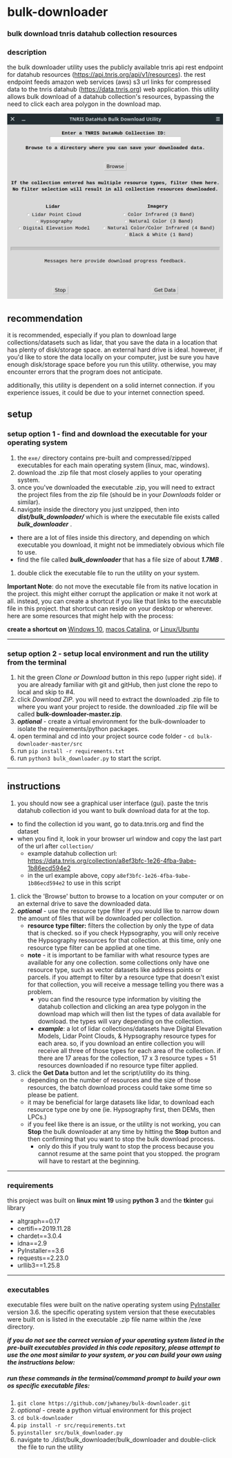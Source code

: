 # bulk-downloader
### __bulk download tnris datahub collection resources__

### description
the bulk downloader utility uses the publicly available tnris api rest endpoint for datahub resources (https://api.tnris.org/api/v1/resources). the rest endpoint feeds amazon web services (aws) s3 url links for compressed data to the tnris datahub (https://data.tnris.org) web application. this utility allows bulk download of a datahub collection's resources, bypassing the need to click each area polygon in the download map.

<img src="/resources/bulk-downloader.png" width="500">

## recommendation
it is recommended, especially if you plan to download large collections/datasets such as lidar, that you save the data in a location that has plenty of disk/storage space. an external hard drive is ideal. however, if you'd like to store the data locally on your computer, just be sure you have enough disk/storage space before you run this utility. otherwise, you may encounter errors that the program does not anticipate.

additionally, this utility is dependent on a solid internet connection. if you experience issues, it could be due to your internet connection speed.

## setup

### setup option 1 - find and download the executable for your operating system

1. the `exe/` directory contains pre-built and compressed/zipped executables for each main operating system (linux, mac, windows).
1. download the .zip file that most closely applies to your operating system.
1. once you've downloaded the executable .zip, you will need to extract the project files from the zip file (should be in your *Downloads* folder or similar).
1. navigate inside the directory you just unzipped, then into __*dist/bulk_downloader/*__ which is where the executable file exists called __*bulk_downloader*__ .
  - there are a lot of files inside this directory, and depending on which executable you download, it might not be immediately obvious which file to use.
  - find the file called __*bulk_downloader*__ that has a file size of about __*1.7MB*__ .
1. double click the executable file to run the utility on your system.

**Important Note**: do not move the executable file from its native location in the project. this might either corrupt the application or make it not work at all. instead, you can create a shortcut if you like that links to the executable file in this project. that shortcut can reside on your desktop or wherever. here are some resources that might help with the process:

__create a shortcut on__ [Windows 10](https://www.minitool.com/news/create-desktop-shortcut-windows-10-004.html), [macos Catalina](https://www.igeeksblog.com/how-to-make-desktop-shortcuts-on-mac/), or [Linux/Ubuntu](https://itsfoss.com/ubuntu-desktop-shortcut/)


-------------------------------


### setup option 2 - setup local environment and run the utility from the terminal

1. hit the green *Clone or Download* button in this repo (upper right side). if you are already familiar with git and gitHub, then just clone the repo to local and skip to #4.
1. click *Download ZIP*. you will need to extract the downloaded .zip file to where you want your project to reside. the downloaded .zip file will be called __bulk-downloader-master.zip__.
1. __*optional*__ - create a virtual environment for the bulk-downloader to isolate the requirements/python packages.
1. open terminal and cd into your project source code folder - `cd bulk-downloader-master/src`
1. run `pip install -r requirements.txt`
1. run `python3 bulk_downloader.py` to start the script.


-------------------------------


## instructions

1. you should now see a graphical user interface (gui). paste the tnris datahub collection id you want to bulk download data for at the top.
  - to find the collection id you want, go to data.tnris.org and find the dataset
  - when you find it, look in your browser url window and copy the last part of the url after `collection/`
    - example datahub collection url: https://data.tnris.org/collection/a8ef3bfc-1e26-4fba-9abe-1b86ecd594e2
    - in the url example above, copy `a8ef3bfc-1e26-4fba-9abe-1b86ecd594e2` to use in this script
1. click the 'Browse' button to browse to a location on your computer or on an external drive to save the downloaded data.
1. __*optional*__ - use the resource type filter if you would like to narrow down the amount of files that will be downloaded per collection.
    - **resource type filter:** filters the collection by only the type of data that is checked. so if you check Hypsography, you will only receive the Hypsography resources for that collection. at this time, only one resource type filter can be applied at one time.
    - **note** - it is important to be familiar with what resource types are available for any one collection. some collections only have one resource type, such as vector datasets like address points or parcels. if you attempt to filter by a resource type that doesn't exist for that collection, you will receive a message telling you there was a problem.
      - you can find the resource type information by visiting the datahub collection and clicking an area type polygon in the download map which will then list the types of data available for download. the types will vary depending on the collection.
      - __*example*__: a lot of lidar collections/datasets have Digital Elevation Models, Lidar Point Clouds, & Hypsography resource types for each area. so, if you download an entire collection you will receive all three of those types for each area of the collection. if there are 17 areas for the collection, 17 x 3 resource types = 51 resources downloaded if no resource type filter applied.
1. click the **Get Data** button and let the script/utility do its thing.
    - depending on the number of resources and the size of those resources, the batch download process could take some time so please be patient.
    - it may be beneficial for large datasets like lidar, to download each resource type one by one (ie. Hypsography first, then DEMs, then LPCs.)
    - if you feel like there is an issue, or the utility is not working, you can **Stop** the bulk downloader at any time by hitting the **Stop** button and then confirming that you want to stop the bulk download process.
      - only do this if you truly want to stop the process because you cannot resume at the same point that you stopped. the program will have to restart at the beginning.


-------------------------------


### requirements

this project was built on __linux mint 19__ using __python 3__ and the __tkinter__ gui library

- altgraph==0.17
- certifi==2019.11.28
- chardet==3.0.4
- idna==2.9
- PyInstaller==3.6
- requests==2.23.0
- urllib3==1.25.8


-------------------------------


### executables

executable files were built on the native operating system using [PyInstaller](https://www.pyinstaller.org/) version 3.6. the specific operating system version that these executables were built on is listed in the executable .zip file name within the /exe directory.

__*if you do not see the correct version of your operating system listed in the pre-built executables provided in this code repository, please attempt to use the one most similar to your system, or you can build your own using the instructions below:*__

##### run these commands in the terminal/command prompt to build your own os specific executable files:
1. `git clone https://github.com/jwhaney/bulk-downloader.git`
1. *optional* - create a python virtual environment for this project
1. `cd bulk-downloader`
1. `pip install -r src/requirements.txt`
1. `pyinstaller src/bulk_downloader.py`
1. navigate to ./dist/bulk_downloader/bulk_downloader and double-click the file to run the utility
